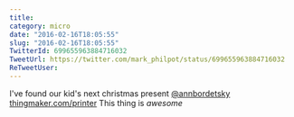 ```yaml
---
title: 
category: micro
date: "2016-02-16T18:05:55"
slug: "2016-02-16T18:05:55"
TwitterId: 699655963884716032
TweetUrl: https://twitter.com/mark_philpot/status/699655963884716032
ReTweetUser: 
---
```


I've found our kid's next christmas present [@annbordetsky](https://twitter.com/annbordetsky) [thingmaker.com/printer](http://thingmaker.com/printer) This thing is *awesome*